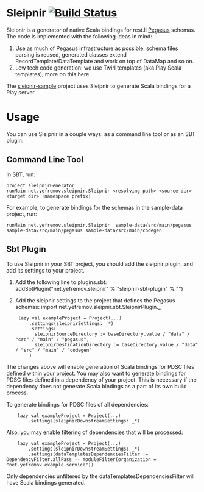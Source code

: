 # Sleipnir [![Build Status](https://travis-ci.org/dmitriy-yefremov/sleipnir.svg?branch=master)](https://travis-ci.org/dmitriy-yefremov/sleipnir)
Sleipnir is a generator of native Scala bindings for rest.li [Pegasus](https://github.com/linkedin/rest.li/wiki/DATA-Data-Schema-and-Templates) schemas. The code is implemented with the following ideas in mind:

1. Use as much of Pegasus infrastructure as possible: schema files parsing is reused, generated classes extend RecordTemplate/DataTemplate and work on top of DataMap and so on.
2. Low tech code generation: we use Twirl templates (aka Play Scala templates), more on this here.

The [sleipnir-sample](https://github.com/dmitriy-yefremov/sleipnir-sample) project uses Sleipnir to generate Scala bindings for a Play server.
# Usage
You can use Sleipnir in a couple ways: as a command line tool or as an SBT plugin.

## Command Line Tool
In SBT, run:

    project sleipnirGenerator
    runMain net.yefremov.sleipnir.Sleipnir <resolving path> <source dir> <target dir> [namespace prefix]

For example, to generate bindings for the schemas in the sample-data project, run:

    runMain net.yefremov.sleipnir.Sleipnir  sample-data/src/main/pegasus sample-data/src/main/pegasus sample-data/src/main/codegen

## Sbt Plugin
To use Sleipnir in your SBT project, you should add the sleipnir plugin, and add its settings to your project.
1. Add the following line to plugins.sbt:
        addSbtPlugin("net.yefremov.sleipnir" % "sleipnir-sbt-plugin" % "<version>")
2. Add the sleipnir settings to the project that defines the Pegasus schemas:
        import net.yefremov.sleipnir.sbt.SleipnirPlugin._

        lazy val exampleProject = Project(...)
            .settings(sleipnirSettings: _*)
            .settings(
              sleipnirSourceDirectory := baseDirectory.value / "data" / "src" / "main" / "pegasus",
              sleipnirDestinationDirectory := baseDirectory.value / "data" / "src" / "main" / "codegen"
            )

The changes above will enable generation of Scala bindings for PDSC files defined within your project. You may also want to generate bindings for PDSC files defined in a dependency of your project. This is necessary if the dependency does not generate Scala bindings as a part of its own build process.

To generate bindings for PDSC files of all dependencies:

        lazy val exampleProject = Project(...)
            .settings(sleipnirDownstreamSettings: _*)

Also, you may enable filtering of dependencies that will be processed:

        lazy val exampleProject = Project(...)
            .settings(sleipnirDownstreamSettings: _*)
            .settings(dataTemplatesDependenciesFilter := DependencyFilter.allPass -- moduleFilter(organization = "net.yefremov.example-service"))

Only dependencies unfiltered by the dataTemplatesDependenciesFilter will have Scala bindings generated.
